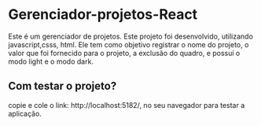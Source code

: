 # Gerenciador-projetos-React
Este é um gerenciador de projetos.
Este projeto foi desenvolvido, utilizando javascript,csss, html.
Ele tem como objetivo registrar o nome do projeto, o valor que foi fornecido para o projeto,
a exclusão do quadro, e possuí o modo light e o modo dark.

## Com testar o projeto?
copie e cole o link: http://localhost:5182/, no seu navegador para testar a aplicação.


